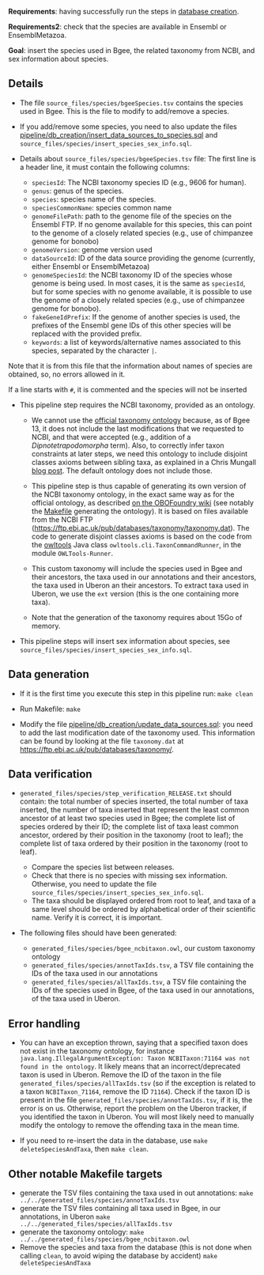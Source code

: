 **Requirements**: having successfully run the steps in [database creation](../db_creation/).

**Requirements2**: check that the species are available in Ensembl or EnsemblMetazoa.

**Goal**: insert the species used in Bgee, the related taxonomy from NCBI, and sex information about species.

## Details

* The file `source_files/species/bgeeSpecies.tsv` contains the species used in Bgee. This is the file to modify to add/remove a species.
* If you add/remove some species, you need to also update the files [pipeline/db_creation/insert_data_sources_to_species.sql](../db_creation/insert_data_sources_to_species.sql) and `source_files/species/insert_species_sex_info.sql`.

* Details about `source_files/species/bgeeSpecies.tsv` file:
The first line is a header line, it must contain the following columns:
  * `speciesId`: The NCBI taxonomy species ID (e.g., 9606 for human).
  * `genus`: genus of the species.
  * `species`: species name of the species.
  * `speciesCommonName`: species common name
  * `genomeFilePath`: path to the genome file of the species on the Ensembl FTP. If no genome
  available for this species, this can point to the genome of a closely related species
  (e.g., use of chimpanzee genome for bonobo)
  * `genomeVersion`: genome version used
  * `dataSourceId`: ID of the data source providing the genome (currently, either Ensembl or EnsemblMetazoa)
  * `genomeSpeciesId`: the NCBI taxonomy ID of the species whose genome is being used. In most cases,
  it is the same as `speciesId`, but for some species with no genome available, it is possible
  to use the genome of a closely related species (e.g., use of chimpanzee genome for bonobo).
  * `fakeGeneIdPrefix`: If the genome of another species is used, the prefixes of the Ensembl gene IDs
  of this other species will be replaced with the provided prefix.
  * `keywords`: a list of keywords/alternative names associated to this species, separated by the character `|`.

Note that it is from this file that the information about names of species are obtained, so, no errors allowed in it.

If a line starts with `#`, it is commented and the species will not be inserted

* This pipeline step requires the NCBI taxonomy, provided as an ontology.
  * We cannot use the [official taxonomy ontology](http://www.obofoundry.org/cgi-bin/detail.cgi?id=ncbi_taxonomy) because, as of Bgee 13, it does not include the last modifications that we requested to NCBI, and that were accepted (e.g., addition of a _Dipnotetrapodomorpha_ term). Also, to correctly infer taxon constraints at later steps, we need this ontology to include disjoint classes axioms between sibling taxa, as explained in a Chris Mungall [blog post](http://douroucouli.wordpress.com/2012/04/24/taxon-constraints-in-owl). The default ontology does not include those.

  * This pipeline step is thus capable of generating its own version of the NCBI taxonomy ontology, in the exact same way as for the official ontology, as described [on the OBOFoundry wiki](http://www.obofoundry.org/wiki/index.php/NCBITaxon:Main_Page#Methods) (see notably the [Makefile](https://sourceforge.net/p/obo/svn/HEAD/tree/ncbitaxon/trunk/src/ontology/Makefile) generating the ontology). It is based on files available from the NCBI FTP (https://ftp.ebi.ac.uk/pub/databases/taxonomy/taxonomy.dat). The code to generate disjoint classes axioms is based on the code from the [owltools](https://github.com/owlcollab/owltools) Java class `owltools.cli.TaxonCommandRunner`, in the module `OWLTools-Runner`.

  * This custom taxonomy will include the species used in Bgee and their ancestors, the taxa used in our annotations and their ancestors, the taxa used in Uberon an their ancestors. To extract taxa used in Uberon, we use the `ext` version (this is the one containing more taxa).

  * Note that the generation of the taxonomy requires about 15Go of memory.

* This pipeline steps will insert sex information about species, see `source_files/species/insert_species_sex_info.sql`.

## Data generation

* If it is the first time you execute this step in this pipeline run:
  `make clean`

* Run Makefile:
  `make`

* Modify the file [pipeline/db_creation/update_data_sources.sql](../db_creation/update_data_sources.sql): you need to add the last modification date of the taxonomy used. This information can be found by looking at the file `taxonomy.dat` at https://ftp.ebi.ac.uk/pub/databases/taxonomy/.

## Data verification

* `generated_files/species/step_verification_RELEASE.txt` should contain: the total number of species inserted, the total number of taxa inserted, the number of taxa inserted that represent the least common ancestor of at least two species used in Bgee; the complete list of species ordered by their ID; the complete list of taxa least common ancestor, ordered by their position in the taxonomy (root to leaf); the complete list of taxa ordered by their position in the taxonomy (root to leaf).
  * Compare the species list between releases.
  * Check that there is no species with missing sex information. Otherwise, you need to update the file `source_files/species/insert_species_sex_info.sql`.
  * The taxa should be displayed ordered from root to leaf, and taxa of a same level should be ordered by alphabetical order of their scientific name. Verify it is correct, it is important.

* The following files should have been generated:
  * `generated_files/species/bgee_ncbitaxon.owl`, our custom taxonomy ontology
  * `generated_files/species/annotTaxIds.tsv`, a TSV file containing the IDs of the taxa used in our annotations
  * `generated_files/species/allTaxIds.tsv`, a TSV file containing the IDs of the species used in Bgee, of the taxa used in our annotations, of the taxa used in Uberon.

## Error handling

* You can have an exception thrown, saying that a specified taxon does not exist in the taxonomy ontology, for instance `java.lang.IllegalArgumentException: Taxon NCBITaxon:71164 was not found in the ontology`. It likely means that an incorrect/deprecated taxon is used in Uberon. Remove the ID of the taxon in the file `generated_files/species/allTaxIds.tsv` (so if the exception is related to a taxon `NCBITaxon_71164`, remove the ID `71164`). Check if the taxon ID is present in the file `generated_files/species/annotTaxIds.tsv`, if it is, the error is on us. Otherwise, report the problem on the Uberon tracker, if you identified the taxon in Uberon. You will most likely need to manually modify the ontology to remove the offending taxa in the mean time.

* If you need to re-insert the data in the database, use `make deleteSpeciesAndTaxa`, then `make clean`.

## Other notable Makefile targets
* generate the TSV files containing the taxa used in out annotations:
  `make ../../generated_files/species/annotTaxIds.tsv`
* generate the TSV files containing all taxa used in Bgee, in our annotations, in Uberon
  `make ../../generated_files/species/allTaxIds.tsv`
* generate the taxonomy ontology:
  `make ../../generated_files/species/bgee_ncbitaxon.owl`
* Remove the species and taxa from the database (this is not done when calling `clean`, to avoid wiping the database by accident)
  `make deleteSpeciesAndTaxa`

